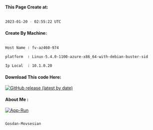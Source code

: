 
   
#### This Page Create at:

```bash

2023-01-20 - 02:55:22 UTC

```

#### Create By Machine:

```bash

Host Name : fv-az460-974

platform  : Linux-5.4.0-1100-azure-x86_64-with-debian-buster-sid

Ip Local  : 10.1.0.20

```
#### Download This code Here:

[![GitHub release (latest by date)](https://img.shields.io/github/v/release/Gosdan-Movsesian/Gosdan?style=for-the-badge&label=Download)](https://github.com/Gosdan-Movsesian/Gosdan/releases) 

</p> 

#### About Me :

[![App-Run](https://github.com/Gosdan-Movsesian/Gosdan/actions/workflows/App-Run.yml/badge.svg)](https://github.com/Gosdan-Movsesian/Gosdan/actions/workflows/App-Run.yml)

```bash

Gosdan-Movsesian

```

